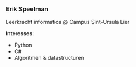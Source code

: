 ### Erik Speelman
Leerkracht informatica @ Campus Sint-Ursula Lier

**Interesses:**
- Python
- C#
- Algoritmen & datastructuren
